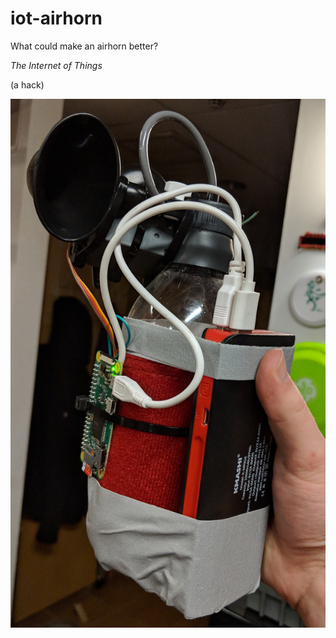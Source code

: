 # iot-airhorn

What could make an airhorn better?

_The Internet of Things_

(a hack)

!["Finished" airhorn](IoT-airhorn.jpg)
